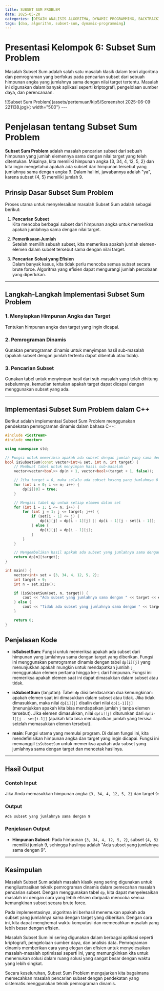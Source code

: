 ```yaml
---
title: SUBSET SUM PROBLEM
date: 2025-05-20
categories: [DESAIN ANALISIS ALGORITMA, DYNAMIC PROGRAMMING, BACKTRACKING ALGORITHM]
tags: [daa, algorithm, subset-sum, dynamic-programming]
---
```


# Presentasi Kelompok 6: Subset Sum Problem

Masalah Subset Sum adalah salah satu masalah klasik dalam teori algoritma dan pemrograman yang berfokus pada pencarian subset dari sebuah himpunan angka yang jumlahnya sama dengan nilai target tertentu. Masalah ini digunakan dalam banyak aplikasi seperti kriptografi, pengelolaan sumber daya, dan perencanaan.

![Subset Sum Problem](assets/pertemuan/klp5/Screenshot 2025-06-09 221138.jpg){: width="500"}
_---_

# Penjelasan tentang Subset Sum Problem

**Subset Sum Problem** adalah masalah pencarian subset dari sebuah himpunan yang jumlah elemennya sama dengan nilai target yang telah ditentukan. Misalnya, kita memiliki himpunan angka {3, 34, 4, 12, 5, 2} dan kita ingin mengetahui apakah ada subset dari himpunan tersebut yang jumlahnya sama dengan angka 9. Dalam hal ini, jawabannya adalah "ya", karena subset {4, 5} memiliki jumlah 9.

## Prinsip Dasar Subset Sum Problem

Proses utama untuk menyelesaikan masalah Subset Sum adalah sebagai berikut:

1. **Pencarian Subset**  
   Kita mencoba berbagai subset dari himpunan angka untuk memeriksa apakah jumlahnya sama dengan nilai target.

2. **Pemeriksaan Jumlah**  
   Setelah memilih sebuah subset, kita memeriksa apakah jumlah elemen-elemen dalam subset tersebut sama dengan nilai target.

3. **Pencarian Solusi yang Efisien**  
   Dalam banyak kasus, kita tidak perlu mencoba semua subset secara brute force. Algoritma yang efisien dapat mengurangi jumlah percobaan yang diperlukan.

---

## Langkah-Langkah Implementasi Subset Sum Problem

### 1. Menyiapkan Himpunan Angka dan Target
Tentukan himpunan angka dan target yang ingin dicapai.

### 2. Pemrograman Dinamis
Gunakan pemrograman dinamis untuk menyimpan hasil sub-masalah (apakah subset dengan jumlah tertentu dapat dibentuk atau tidak).

### 3. Pencarian Subset
Gunakan tabel untuk menyimpan hasil dari sub-masalah yang telah dihitung sebelumnya, kemudian tentukan apakah target dapat dicapai dengan menggunakan subset yang ada.

---

## Implementasi Subset Sum Problem dalam C++

Berikut adalah implementasi Subset Sum Problem menggunakan pendekatan pemrograman dinamis dalam bahasa C++:

```cpp
#include <iostream>
#include <vector>

using namespace std;

// Fungsi untuk memeriksa apakah ada subset dengan jumlah yang sama dengan target
bool isSubsetSum(const vector<int>& set, int n, int target) {
    // Membuat tabel untuk menyimpan hasil sub-masalah
    vector<vector<bool>> dp(n + 1, vector<bool>(target + 1, false));

    // Jika target = 0, maka selalu ada subset kosong yang jumlahnya 0
    for (int i = 0; i <= n; i++) {
        dp[i][0] = true;
    }

    // Mengisi tabel dp untuk setiap elemen dalam set
    for (int i = 1; i <= n; i++) {
        for (int j = 1; j <= target; j++) {
            if (set[i - 1] <= j) {
                dp[i][j] = dp[i - 1][j] || dp[i - 1][j - set[i - 1]];
            } else {
                dp[i][j] = dp[i - 1][j];
            }
        }
    }

    // Mengembalikan hasil apakah ada subset yang jumlahnya sama dengan target
    return dp[n][target];
}

int main() {
    vector<int> set = {3, 34, 4, 12, 5, 2};
    int target = 9;
    int n = set.size();

    if (isSubsetSum(set, n, target)) {
        cout << "Ada subset yang jumlahnya sama dengan " << target << endl;
    } else {
        cout << "Tidak ada subset yang jumlahnya sama dengan " << target << endl;
    }

    return 0;
}
```

## Penjelasan Kode

- **isSubsetSum**: Fungsi untuk memeriksa apakah ada subset dari himpunan yang jumlahnya sama dengan target yang diberikan. Fungsi ini menggunakan pemrograman dinamis dengan tabel `dp[i][j]` yang menunjukkan apakah mungkin untuk mendapatkan jumlah `j` menggunakan elemen pertama hingga ke-`i` dari himpunan. Fungsi ini memeriksa apakah elemen saat ini dapat dimasukkan dalam subset atau tidak.

- **isSubsetSum** (lanjutan): Tabel `dp` diisi berdasarkan dua kemungkinan: apakah elemen saat ini dimasukkan dalam subset atau tidak. Jika tidak dimasukkan, maka nilai `dp[i][j]` disalin dari nilai `dp[i-1][j]` (menunjukkan apakah kita bisa mendapatkan jumlah `j` tanpa elemen tersebut). Jika elemen dimasukkan, nilai `dp[i][j]` diturunkan dari `dp[i-1][j - set[i-1]]` (apakah kita bisa mendapatkan jumlah yang tersisa setelah memasukkan elemen tersebut).

- **main**: Fungsi utama yang memulai program. Di dalam fungsi ini, kita mendefinisikan himpunan angka dan target yang ingin dicapai. Fungsi ini memanggil `isSubsetSum` untuk memeriksa apakah ada subset yang jumlahnya sama dengan target dan mencetak hasilnya.

---

## Hasil Output

### Contoh Input

Jika Anda memasukkan himpunan angka `{3, 34, 4, 12, 5, 2}` dan target `9`:

### Output

`Ada subset yang jumlahnya sama dengan 9`


### Penjelasan Output

- **Himpunan Subset**: Pada himpunan `{3, 34, 4, 12, 5, 2}`, subset `{4, 5}` memiliki jumlah 9, sehingga hasilnya adalah "Ada subset yang jumlahnya sama dengan 9".

---

## Kesimpulan

Masalah Subset Sum adalah masalah klasik yang sering digunakan untuk mengilustrasikan teknik pemrograman dinamis dalam pemecahan masalah pencarian subset. Dengan menggunakan tabel `dp`, kita dapat menyelesaikan masalah ini dengan cara yang lebih efisien daripada mencoba semua kemungkinan subset secara brute force.

Pada implementasinya, algoritma ini berhasil menemukan apakah ada subset yang jumlahnya sama dengan target yang diberikan. Dengan cara ini, kita dapat menghemat waktu komputasi dan memecahkan masalah yang lebih besar dengan efisien.

Masalah Subset Sum ini sering digunakan dalam berbagai aplikasi seperti kriptografi, pengelolaan sumber daya, dan analisis data. Pemrograman dinamis memberikan cara yang elegan dan efisien untuk menyelesaikan masalah-masalah optimisasi seperti ini, yang memungkinkan kita untuk menemukan solusi dalam ruang solusi yang sangat besar dengan waktu yang lebih singkat.

Secara keseluruhan, Subset Sum Problem mengajarkan kita bagaimana memecahkan masalah pencarian subset dengan pendekatan yang sistematis menggunakan teknik pemrograman dinamis.

